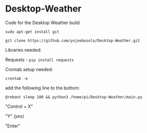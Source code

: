 # Desktop-Weather
Code for the Desktop Weather build

  ```sudo apt-get install git```

  ```git clone https://github.com/yojoebosolo/Desktop-Weather.git```


Libraries needed:

  Requests - ```pip install requests```


Crontab setup needed:

  ```crontab -e```

add the following line to the bottom: 

  ``` @reboot sleep 100 && python3 /home/pi/Desktop-Weather/main.py ```

  "Control + X"

  "Y" _(yes)_

  "Enter"
